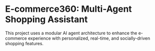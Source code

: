 # E-commerce360: Multi-Agent Shopping Assistant
This project uses a modular AI agent architecture to enhance the e-commerce experience with personalized, real-time, and socially-driven shopping features.
